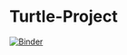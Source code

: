 # Turtle-Project

[![Binder](https://mybinder.org/badge_logo.svg)](https://gesis.mybinder.org/binder/v2/gh/Biancabrown/Turtle-Project/1bc1a1905651a41e2c3bab9b9c9fefdbac9ca743)


